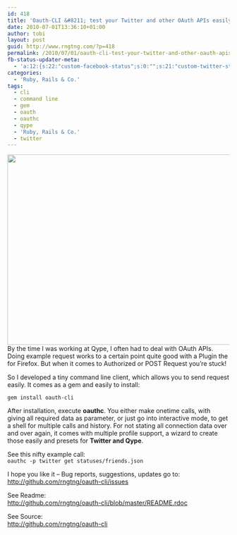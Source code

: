 ```yaml
---
id: 418
title: 'Oauth-CLI &#8211; test your Twitter and other OAuth APIs easily'
date: 2010-07-01T13:36:10+01:00
author: tobi
layout: post
guid: http://www.rngtng.com/?p=418
permalink: /2010/07/01/oauth-cli-test-your-twitter-and-other-oauth-apis-easily/
fb-status-updater-meta:
  - 'a:12:{s:22:"custom-facebook-status";s:0:"";s:21:"custom-twitter-status";s:0:"";s:21:"custom-myspace-status";s:0:"";s:19:"custom-myspace-mood";s:0:"";s:25:"fb-push-as-profile-status";s:0:"";s:23:"fb-push-as-profile-link";s:0:"";s:23:"fb-push-as-page1-status";s:0:"";s:21:"fb-push-as-page1-link";s:0:"";s:14:"fb-share-image";s:0:"";s:7:"tw-push";s:1:"1";s:7:"ms-push";s:0:"";s:4:"push";s:1:"1";}'
categories:
  - 'Ruby, Rails & Co.'
tags:
  - cli
  - command line
  - gem
  - oauth
  - oauthc
  - qype
  - 'Ruby, Rails & Co.'
  - twitter
---
```

<img src="http://www.rngtng.com/files/2010/07/oauthc.gif" alt="" width="600" height="432" class="aligncenter size-full wp-image-422" srcset="http://www.rngtng.com/files/2010/07/oauthc.gif 600w, http://www.rngtng.com/files/2010/07/oauthc-300x216.gif 300w" sizes="(max-width: 600px) 100vw, 600px" />  
By the time I was working at Qype, I often had to deal with OAuth APIs. Doing example request works to a certain point quite good with a Plugin the for Firefox. But when it comes to Authorized or POST Request you&#8217;re stuck!

So I developed a tiny command line client, which allows you to send request easily. It comes as a gem and easily to install:

`gem install oauth-cli`

After installation, execute **oauthc**. You either make onetime calls, with giving all required data as parameter, or just go into interactive mode, to get a shell for multiple calls and history. For not stating all connection data over and over again, it comes with multiple profile support, a wizard to create those easily and presets for **Twitter and Qype**.

See this nifty example call:  
`oauthc -p twitter get statuses/friends.json`

I hope you like it &#8211; Bug reports, suggestions, updates go to:  
<http://github.com/rngtng/oauth-cli/issues>

See Readme:  
<http://github.com/rngtng/oauth-cli/blob/master/README.rdoc>

See Source:  
<http://github.com/rngtng/oauth-cli>
